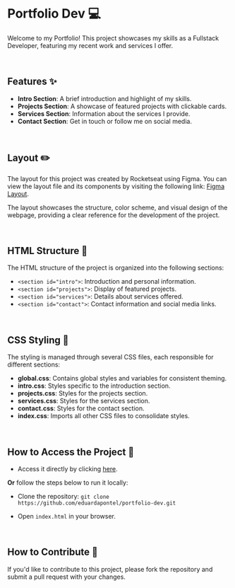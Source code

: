 # Portfolio Dev 💻

Welcome to my Portfolio! This project showcases my skills as a Fullstack Developer, featuring my recent work and services I offer. 

<br>

## Features ✨

- **Intro Section**: A brief introduction and highlight of my skills.
- **Projects Section**: A showcase of featured projects with clickable cards. 
- **Services Section**: Information about the services I provide.
- **Contact Section**: Get in touch or follow me on social media.

<br>

## Layout ✏️

The layout for this project was created by Rocketseat using Figma. You can view the layout file and its components by visiting the following link: [Figma Layout](https://www.figma.com/community/file/1387080701963671866).

The layout showcases the structure, color scheme, and visual design of the webpage, providing a clear reference for the development of the project.

<br>

## HTML Structure 📝

The HTML structure of the project is organized into the following sections:

- `<section id="intro">`: Introduction and personal information.
- `<section id="projects">`: Display of featured projects.
- `<section id="services">`: Details about services offered.
- `<section id="contact">`: Contact information and social media links.

<br>

## CSS Styling 🎨

The styling is managed through several CSS files, each responsible for different sections:

- **global.css**: Contains global styles and variables for consistent theming.
- **intro.css**: Styles specific to the introduction section.
- **projects.css**: Styles for the projects section.
- **services.css**: Styles for the services section.
- **contact.css**: Styles for the contact section.
- **index.css**: Imports all other CSS files to consolidate styles.

<br>

## How to Access the Project 🚀

- Access it directly by clicking [here](https://eduardapontel.github.io/portfolio-dev/).

**Or** follow the steps below to run it locally:

- Clone the repository:
   ```git clone https://github.com/eduardapontel/portfolio-dev.git```

- Open `index.html` in your browser.

<br>

## How to Contribute 🤝

If you'd like to contribute to this project, please fork the repository and submit a pull request with your changes. 
